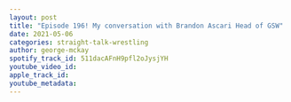 ```yaml
---
layout: post
title: "Episode 196! My conversation with Brandon Ascari Head of GSW"
date: 2021-05-06
categories: straight-talk-wrestling
author: george-mckay
spotify_track_id: 511dacAFnH9pfl2oJysjYH
youtube_video_id: 
apple_track_id: 
youtube_metadata: 
---
```


